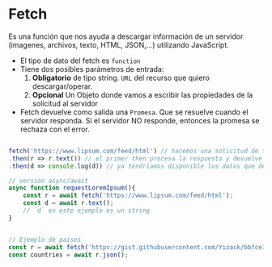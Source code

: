 # Fetch

Es una función que nos ayuda a descargar información de un servidor (imagenes, archivos, texto, HTML, JSON,...) utilizando JavaScript.

- El tipo de dato del fetch es `function`
- Tiene dos posibles parámetros de entrada:
    1. **Obligatorio** de tipo string. `URL` del recurso que quiero descargar/operar.
    2. **Opcional** Un Objeto donde vamos a escribir las propiedades de la solicitud al servidor
- Fetch devuelve como salida una `Promesa`. Que se resuelve cuando el servidor responda. Si el servidor NO responde, entonces la promesa se rechaza con el error.

```js

fetch('https://www.lipsum.com/feed/html') // hacemos una solicitud de tipo GET
.then(r => r.text()) // el primer then procesa la respuesta y devuelve una promesa con el formato que hemos elegido
.then(d => console.log(d)) // ya tendríamos disponible los datos que devuelve el servidor en el formato que hemos elegido.

// version async/await
async function requestLoremIpsum(){
    const r = await fetch('https://www.lipsum.com/feed/html');
    const d = await r.text();
    // `d` en este ejemplo es un string
}


// Ejemplo de paises
const r = await fetch('https://gist.githubusercontent.com/Yizack/bbfce31e0217a3689c8d961a356cb10d/raw/107e0bdf27918adea625410af0d340e8fc1cd5bf/countries.json');
const countries = await r.json();

```
